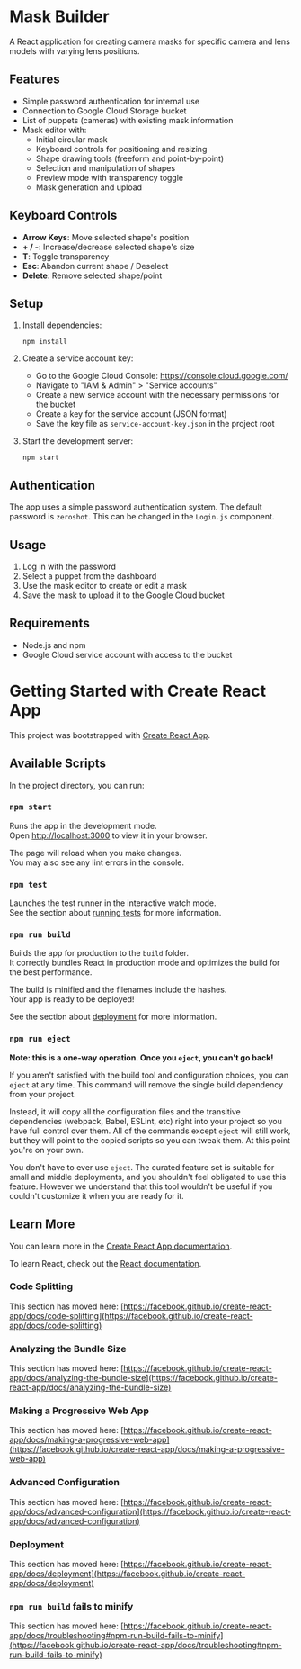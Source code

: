 # Mask Builder

A React application for creating camera masks for specific camera and lens models with varying lens positions.

## Features

- Simple password authentication for internal use
- Connection to Google Cloud Storage bucket
- List of puppets (cameras) with existing mask information
- Mask editor with:
  - Initial circular mask
  - Keyboard controls for positioning and resizing
  - Shape drawing tools (freeform and point-by-point)
  - Selection and manipulation of shapes
  - Preview mode with transparency toggle
  - Mask generation and upload

## Keyboard Controls

- **Arrow Keys**: Move selected shape's position
- **+ / -**: Increase/decrease selected shape's size
- **T**: Toggle transparency
- **Esc**: Abandon current shape / Deselect
- **Delete**: Remove selected shape/point

## Setup

1. Install dependencies:
   ```
   npm install
   ```

2. Create a service account key:
   - Go to the Google Cloud Console: https://console.cloud.google.com/
   - Navigate to "IAM & Admin" > "Service accounts"
   - Create a new service account with the necessary permissions for the bucket
   - Create a key for the service account (JSON format)
   - Save the key file as `service-account-key.json` in the project root

3. Start the development server:
   ```
   npm start
   ```

## Authentication

The app uses a simple password authentication system. The default password is `zeroshot`. This can be changed in the `Login.js` component.

## Usage

1. Log in with the password
2. Select a puppet from the dashboard
3. Use the mask editor to create or edit a mask
4. Save the mask to upload it to the Google Cloud bucket

## Requirements

- Node.js and npm
- Google Cloud service account with access to the bucket

# Getting Started with Create React App

This project was bootstrapped with [Create React App](https://github.com/facebook/create-react-app).

## Available Scripts

In the project directory, you can run:

### `npm start`

Runs the app in the development mode.\
Open [http://localhost:3000](http://localhost:3000) to view it in your browser.

The page will reload when you make changes.\
You may also see any lint errors in the console.

### `npm test`

Launches the test runner in the interactive watch mode.\
See the section about [running tests](https://facebook.github.io/create-react-app/docs/running-tests) for more information.

### `npm run build`

Builds the app for production to the `build` folder.\
It correctly bundles React in production mode and optimizes the build for the best performance.

The build is minified and the filenames include the hashes.\
Your app is ready to be deployed!

See the section about [deployment](https://facebook.github.io/create-react-app/docs/deployment) for more information.

### `npm run eject`

**Note: this is a one-way operation. Once you `eject`, you can't go back!**

If you aren't satisfied with the build tool and configuration choices, you can `eject` at any time. This command will remove the single build dependency from your project.

Instead, it will copy all the configuration files and the transitive dependencies (webpack, Babel, ESLint, etc) right into your project so you have full control over them. All of the commands except `eject` will still work, but they will point to the copied scripts so you can tweak them. At this point you're on your own.

You don't have to ever use `eject`. The curated feature set is suitable for small and middle deployments, and you shouldn't feel obligated to use this feature. However we understand that this tool wouldn't be useful if you couldn't customize it when you are ready for it.

## Learn More

You can learn more in the [Create React App documentation](https://facebook.github.io/create-react-app/docs/getting-started).

To learn React, check out the [React documentation](https://reactjs.org/).

### Code Splitting

This section has moved here: [https://facebook.github.io/create-react-app/docs/code-splitting](https://facebook.github.io/create-react-app/docs/code-splitting)

### Analyzing the Bundle Size

This section has moved here: [https://facebook.github.io/create-react-app/docs/analyzing-the-bundle-size](https://facebook.github.io/create-react-app/docs/analyzing-the-bundle-size)

### Making a Progressive Web App

This section has moved here: [https://facebook.github.io/create-react-app/docs/making-a-progressive-web-app](https://facebook.github.io/create-react-app/docs/making-a-progressive-web-app)

### Advanced Configuration

This section has moved here: [https://facebook.github.io/create-react-app/docs/advanced-configuration](https://facebook.github.io/create-react-app/docs/advanced-configuration)

### Deployment

This section has moved here: [https://facebook.github.io/create-react-app/docs/deployment](https://facebook.github.io/create-react-app/docs/deployment)

### `npm run build` fails to minify

This section has moved here: [https://facebook.github.io/create-react-app/docs/troubleshooting#npm-run-build-fails-to-minify](https://facebook.github.io/create-react-app/docs/troubleshooting#npm-run-build-fails-to-minify)
